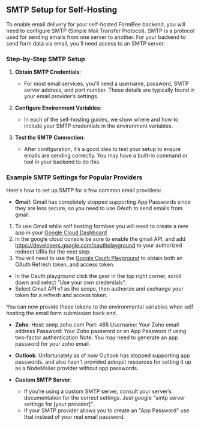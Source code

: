 ## SMTP Setup for Self-Hosting

To enable email delivery for your self-hosted FormBee backend, you will need to configure SMTP (Simple Mail Transfer Protocol). SMTP is a protocol used for sending emails from one server to another. For your backend to send form data via email, you'll need access to an SMTP server.

### Step-by-Step SMTP Setup

1. **Obtain SMTP Credentials**: 
   - For most email services, you'll need a username, password, SMTP server address, and port number. These details are typically found in your email provider’s settings.
   
2. **Configure Environment Variables**:
    - In each of the self-hosting guides, we show where and how to include your SMTP credentials in the environment variables.

3. **Test the SMTP Connection**:
   - After configuration, it’s a good idea to test your setup to ensure emails are sending correctly. You may have a built-in command or tool in your backend to do this.

### Example SMTP Settings for Popular Providers

Here's how to set up SMTP for a few common email providers:

- **Gmail**:
Gmail has completely stopped supporting App Passwords since they are less secure, so you need to use OAuth to send emails from gmail.

1. To use Gmail while self hosting formbee you will need to create a new app in your [Google Cloud Dashboard](https://console.cloud.google.com/apis/credentials) 
2. In the google cloud console be sure to enable the gmail API, and add https://developers.google.com/oauthplayground to your authorized redirect URIs for the next step.
3. You will need to use the [Google Oauth Playground](https://developers.google.com/oauthplayground/) to obtain both an OAuth Refresh token, and access token.
  - In the Oauth playground click the gear in the top right corner, scroll down and select "Use your own credentials". 
  - Select Gmail API v1 as the scope, then authorize and exchange your token for a refresh and access token.

You can now provide these tokens to the environmental variables when self hosting the email form submission back end.

- **Zoho**:
  Host: smtp.zoho.com
  Port: 465
  Username: Your Zoho email address
  Password: Your Zoho password or an App Password if using two-factor authentication
  Note: You may need to generate an app password for your zoho email.
- **Outlook**:
  Unfortunately as of now Outlook has stopped supporting app passwords, and also hasn't provided adequit resources for setting it up as a NodeMailer provider without app passwords.

- **Custom SMTP Server**:
  - If you’re using a custom SMTP server, consult your server’s documentation for the correct settings. Just google "smtp server settings for [your provider]".
  - If your SMTP provider allows you to create an "App Password" use that instead of your real email password.
